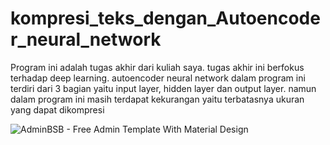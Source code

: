 # kompresi_teks_dengan_Autoencoder_neural_network
Program ini adalah tugas akhir dari kuliah saya. tugas akhir ini berfokus terhadap deep learning. autoencoder neural network dalam program ini terdiri dari 3 bagian yaitu input layer, hidden layer dan output layer. namun dalam program ini masih terdapat kekurangan yaitu terbatasnya ukuran yang dapat dikompresi


![AdminBSB - Free Admin Template With Material Design](https://mnuralfiansyah.github.io/img/tugas_akhir/arsitekturAENN_mnuralfiansyah.JPG)
